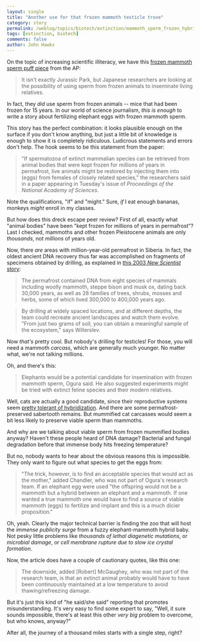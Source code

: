 ```yaml
---
layout: single 
title: "Another use for that frozen mammoth testicle trove" 
category: story
permalink: /weblog/topics/biotech/extinction/mammoth_sperm_frozen_hybrids_2006.html
tags: [extinction, biotech] 
comments: false 
author: John Hawks 
---
```



<p>
On the topic of increasing scientific illiteracy, we have this <a href="http://www.msnbc.msn.com/id/14353511/">frozen mammoth sperm puff piece</a> from the AP:
</p>

<blockquote>It isn't exactly Jurassic Park, but Japanese researchers are looking at the possibility of using sperm from frozen animals to inseminate living relatives.</blockquote>

<p>
In fact, they <i>did</i> use sperm from frozen animals -- mice that had been frozen for 15 years. In our world of science journalism, <i>this is enough</i> to write a story about fertilizing elephant eggs with frozen mammoth sperm. 
</p>

<p>
This story has the perfect combination: it looks plausible enough on the surface if you don't know anything, but just a little bit of knowledge is enough to show it is completely ridiculous. Ludicrous statements and errors don't help. The hook seems to be this statement from the paper:
</p>

<blockquote>"If spermatozoa of extinct mammalian species can be retrieved from animal bodies that were kept frozen for millions of years in permafrost, live animals might be restored by injecting them into (eggs) from females of closely related species," the researchers said in a paper appearing in Tuesday's issue of <i>Proceedings of the National Academy of Sciences</i>.</blockquote>

<p>
Note the qualifications, "if" and "might." Sure, <i>if</i> I eat enough bananas, monkeys <i>might</i> enroll in my classes. 
</p>

<p>
But how does this dreck escape peer review? First of all, exactly what "animal bodies" have been "kept frozen for millions of years in permafrost"? Last I checked, mammoths and other frozen Pleistocene animals are only <i>thousands</i>, not <i>millions</i> of years old.
</p>

<p>
Now, there <i>are</i> areas with million-year-old permafrost in Siberia. In fact, the oldest ancient DNA recovery thus far was accomplished on fragments of specimens obtained by drilling, as explained in <a href="http://www.newscientist.com/article.ns?id=dn3641">this 2003 <i>New Scientist</i> story</a>: 
</p>

<blockquote>The permafrost contained DNA from eight species of mammals including woolly mammoth, steppe bison and musk ox, dating back 30,000 years, as well as 28 families of trees, shrubs, mosses and herbs, some of which lived 300,000 to 400,000 years ago.</blockquote>

<blockquote>By drilling at widely spaced locations, and at different depths, the team could recreate ancient landscapes and watch them evolve. "From just two grams of soil, you can obtain a meaningful sample of the ecosystem," says Willerslev.</blockquote>

<p>
Now <i>that's</i> pretty cool. But nobody's drilling for testicles! For those, you will need a mammoth <i>carcass</i>, which are generally much younger. No matter what, we're not talking millions. 
</p>

<p>
Oh, and there's this: 
</p>

<blockquote>Elephants would be a potential candidate for insemination with frozen mammoth sperm, Ogura said. He also suggested experiments might be tried with extinct feline species and their modern relatives.</blockquote>

<p>
Well, cats are actually a good candidate, since their reproductive systems seem <a href="http://messybeast.com/genetics/hybrid-cats.htm">pretty tolerant of hybridization</a>. And there are some permafrost-preserved sabertooth remains. But mummified cat carcasses would seem a bit less likely to preserve viable sperm than mammoths. 
</p>

<p>
And why are we talking about viable sperm from frozen mummified bodies anyway? Haven't these people heard of DNA damage? Bacterial and fungal degradation before that immense body hits freezing temperature?
</p>

<p>
But no, nobody wants to hear about the obvious reasons this is impossible. They only want to figure out what species to get the eggs from: 
</p>

<blockquote>"The trick, however, is to find an acceptable species that would act as the mother," added Chandler, who was not part of Ogura's research team. If an elephant egg were used "the offspring would not be a mammoth but a hybrid between an elephant and a mammoth. If one wanted a true mammoth one would have to find a source of viable mammoth (eggs) to fertilize and implant and this is a much dicier proposition."</blockquote>

<p>
Oh, yeah. Clearly the major technical barrier is finding the zoo that will host the <i>immense publicity surge</i> from a fuzzy elephant-mammoth hybrid baby. Not pesky little problems like <i>thousands of lethal diagenetic mutations</i>, or <i>microbial damage</i>, or <i>cell membrane rupture due to slow ice crystal formation</i>. 
</p>

<p>
Now, the article does have a couple of cautionary quotes, like this one: 
</p>

<blockquote>The downside, added [Robert] McGaughey, who was not part of the research team, is that an extinct animal probably would have to have been continuously maintained at a low temperature to avoid thawing/refreezing damage.</blockquote>

<p>
But it's just this kind of "he said/she said" reporting that promotes misunderstanding. It's very easy to find some expert to say, "Well, it sure sounds impossible, there's at least this other <i>very big</i> problem to overcome, but who knows, anyway?" 
</p>

<p>
After all, the journey of a thousand miles starts with a single step, right?
</p>


